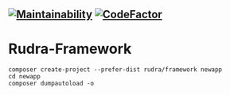 [![Maintainability](https://qlty.sh/badges/5a26568e-0d38-4daf-8772-00639e289ee2/maintainability.svg)](https://qlty.sh/gh/Jagepard/projects/Rudra-Framework)
[![CodeFactor](https://www.codefactor.io/repository/github/jagepard/rudra-framework/badge)](https://www.codefactor.io/repository/github/jagepard/rudra-framework)
-----

# Rudra-Framework

```
composer create-project --prefer-dist rudra/framework newapp
cd newapp
composer dumpautoload -o
```
